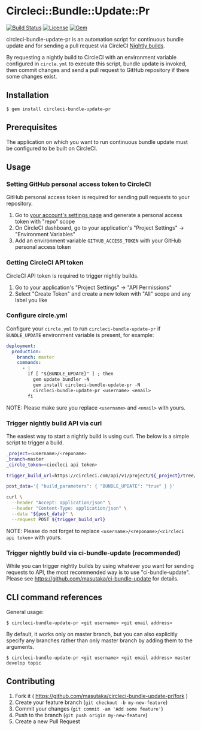 # Circleci::Bundle::Update::Pr

[![Build Status](https://img.shields.io/circleci/project/masutaka/circleci-bundle-update-pr/master.svg?style=flat-square)][circleci]
[![License](https://img.shields.io/github/license/masutaka/circleci-bundle-update-pr.svg?style=flat-square)][license]
[![Gem](https://img.shields.io/gem/v/circleci-bundle-update-pr.svg?style=flat-square)][gem-link]

[circleci]: https://circleci.com/gh/masutaka/circleci-bundle-update-pr
[license]: https://github.com/masutaka/circleci-bundle-update-pr/blob/master/LICENSE.txt
[gem-link]: http://badge.fury.io/rb/circleci-bundle-update-pr

circleci-bundle-update-pr is an automation script for continuous bundle update and for sending a pull request via CircleCI [Nightly builds](https://circleci.com/docs/nightly-builds/).

By requesting a nightly build to CircleCI with an environment variable configured in `circle.yml` to execute this script, bundle update is invoked, then commit changes and send a pull request to GitHub repository if there some changes exist.

## Installation

```
$ gem install circleci-bundle-update-pr
```

## Prerequisites

The application on which you want to run continuous bundle update must be configured to be built on CircleCI.

## Usage

### Setting GitHub personal access token to CircleCI

GitHub personal access token is required for sending pull requests to your repository.

1. Go to [your account's settings page](https://github.com/settings/tokens) and generate a personal access token with "repo" scope
2. On CircleCI dashboard, go to your application's "Project Settings" -> "Environment Variables"
3. Add an environment variable `GITHUB_ACCESS_TOKEN` with your GitHub personal access token

### Getting CircleCI API token

CircleCI API token is required to trigger nightly builds.

1. Go to your application's "Project Settings" -> "API Permissions"
2. Select "Create Token" and create a new token with "All" scope and any label you like

### Configure circle.yml

Configure your `circle.yml` to run `circleci-bundle-update-pr` if `BUNDLE_UPDATE` environment variable is present, for example:

```yaml
deployment:
  production:
    branch: master
    commands:
      - |
        if [ "${BUNDLE_UPDATE}" ] ; then
          gem update bundler -N
          gem install circleci-bundle-update-pr -N
          circleci-bundle-update-pr <username> <email>
        fi
```

NOTE: Please make sure you replace `<username>` and `<email>` with yours.

### Trigger nightly build API via curl

The easiest way to start a nightly build is using curl. The below is a simple script to trigger a build.

```bash
_project=<username>/<reponame>
_branch=master
_circle_token=<ciecleci api token>

trigger_build_url=https://circleci.com/api/v1/project/${_project}/tree/${_branch}?circle-token=${_circle_token}

post_data='{ "build_parameters": { "BUNDLE_UPDATE": "true" } }'

curl \
  --header "Accept: application/json" \
  --header "Content-Type: application/json" \
  --data "${post_data}" \
  --request POST ${trigger_build_url}
```

NOTE: Please do not forget to replace `<username>/<reponame>/<circleci api token>` with yours.


### Trigger nightly build via ci-bundle-update (recommended)

While you can trigger nightly builds by using whatever you want for sending requests to API, the most recommended way is to use "ci-bundle-update". Please see https://github.com/masutaka/ci-bundle-update for details.

## CLI command references

General usage:

```
$ circleci-bundle-update-pr <git username> <git email address>
```

By default, it works only on master branch, but you can also explicitly specify any branches rather than only master branch by adding them to the arguments.

```
$ circleci-bundle-update-pr <git username> <git email address> master develop topic
```

## Contributing

1. Fork it ( https://github.com/masutaka/circleci-bundle-update-pr/fork )
2. Create your feature branch (`git checkout -b my-new-feature`)
3. Commit your changes (`git commit -am 'Add some feature'`)
4. Push to the branch (`git push origin my-new-feature`)
5. Create a new Pull Request

[gem-badge]: https://badge.fury.io/rb/circleci-bundle-update-pr.svg
[gem-link]: http://badge.fury.io/rb/circleci-bundle-update-pr
